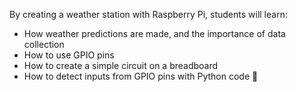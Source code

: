 By creating a weather station with Raspberry Pi, students will learn:

- How weather predictions are made, and the importance of data collection
- How to use GPIO pins
- How to create a simple circuit on a breadboard
- How to detect inputs from GPIO pins with Python code

